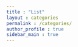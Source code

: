 ```yaml
---
title : "List"
layout : categories
permalink : /categories/
author_profile : true
sidebar_main : true
---
```

